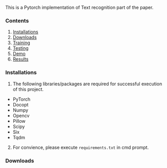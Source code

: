 This is a Pytorch implementation of Text recognition part of the paper.

### Contents
1. [Installations](#installations)
2. [Downloads](#downloads)
3. [Training](#training)
4. [Testing](#testing)
5. [Demo](#demo)
6. [Results](#results)

### Installations
1. The following libraries/packages are required for successful execution of this project.
  - PyTorch
  - Docopt
  - Numpy
  - Opencv
  - Pillow
  - Scipy
  - Six
  - Tqdm

2. For convience, please execute `requirements.txt` in cmd prompt.

### Downloads

